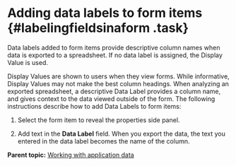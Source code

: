 # Adding data labels to form items {#labelingfieldsinaform .task}

Data labels added to form items provide descriptive column names when data is exported to a spreadsheet. If no data label is assigned, the Display Value is used.

Display Values are shown to users when they view forms. While informative, Display Values may not make the best column headings. When analyzing an exported spreadsheet, a descriptive Data Label provides a column name, and gives context to the data viewed outside of the form. The following instructions describe how to add Data Labels to form items:

1.  Select the form item to reveal the properties side panel.

2.  Add text in the **Data Label** field. When you export the data, the text you entered in the data label becomes the name of the column.


**Parent topic:** [Working with application data](da_data_analysis_and_exporting_data.md)

